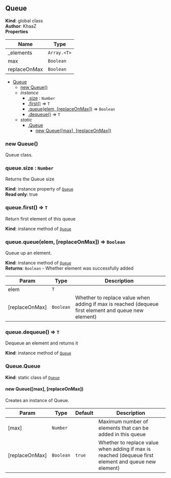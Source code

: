 <a name="Queue"></a>

## Queue
**Kind**: global class  
**Author**: KhaaZ  
**Properties**

| Name | Type |
| --- | --- |
| _elements | <code>Array.&lt;T&gt;</code> | 
| max | <code>Boolean</code> | 
| replaceOnMax | <code>Boolean</code> | 


* [Queue](#Queue)
    * [new Queue()](#new_Queue_new)
    * _instance_
        * [.size](#Queue+size) : <code>Number</code>
        * [.first()](#Queue+first) ⇒ <code>T</code>
        * [.queue(elem, [replaceOnMax])](#Queue+queue) ⇒ <code>Boolean</code>
        * [.dequeue()](#Queue+dequeue) ⇒ <code>T</code>
    * _static_
        * [.Queue](#Queue.Queue)
            * [new Queue([max], [replaceOnMax])](#new_Queue.Queue_new)

<a name="new_Queue_new"></a>

### new Queue()
Queue class.

<a name="Queue+size"></a>

### queue.size : <code>Number</code>
Returns the Queue size

**Kind**: instance property of [<code>Queue</code>](#Queue)  
**Read only**: true  
<a name="Queue+first"></a>

### queue.first() ⇒ <code>T</code>
Return first element of this queue

**Kind**: instance method of [<code>Queue</code>](#Queue)  
<a name="Queue+queue"></a>

### queue.queue(elem, [replaceOnMax]) ⇒ <code>Boolean</code>
Queue up an element.

**Kind**: instance method of [<code>Queue</code>](#Queue)  
**Returns**: <code>Boolean</code> - Whether element was successfully added  

| Param | Type | Description |
| --- | --- | --- |
| elem | <code>T</code> |  |
| [replaceOnMax] | <code>Boolean</code> | Whether to replace value when adding if max is reached (dequeue first element and queue new element) |

<a name="Queue+dequeue"></a>

### queue.dequeue() ⇒ <code>T</code>
Dequeue an element and returns it

**Kind**: instance method of [<code>Queue</code>](#Queue)  
<a name="Queue.Queue"></a>

### Queue.Queue
**Kind**: static class of [<code>Queue</code>](#Queue)  
<a name="new_Queue.Queue_new"></a>

#### new Queue([max], [replaceOnMax])
Creates an instance of Queue.


| Param | Type | Default | Description |
| --- | --- | --- | --- |
| [max] | <code>Number</code> | <code></code> | Maximum number of elements that can be added in this queue |
| [replaceOnMax] | <code>Boolean</code> | <code>true</code> | Whether to replace value when adding if max is reached (dequeue first element and queue new element) |

